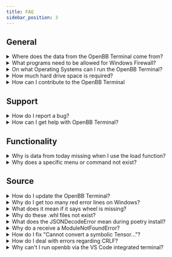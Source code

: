 ```yaml
---
title: FAQ
sidebar_position: 3
---
```


## General

<details><summary>Where does the data from the OpenBB Terminal come from?</summary>
<p>

The OpenBB platform does not provide any data itself as the platform is a data aggregator that connects to
almost a hundred different data providers and APIs to access the data.

</p>
</details>

<details><summary>What programs need to be allowed for Windows Firewall?</summary>
<p>

When issues arise regarding Windows Firewall, please allow the following applications through (if not already):

- BranchCache
- Hyper-V
- VcXsrv
- Windows Terminal

From the Windows Security menu, click on the Firewall & Network Protection tab, then click on "Allow an app through firewall". If the applications below are not allowed to communicate through Windows Defender Firewall, change the settings to allow.

</p>
</details>

<details><summary>On what Operating Systems can I run the OpenBB Terminal?</summary>
<p>

The OpenBB Terminal is compatible with Windows, Mac Os and Linux. Check the
[installation guide](/terminal/quickstart/installation) and [requirements outline](/terminal/quickstart/requirements) for more details.

</p>
</details>

<details><summary>How much hard drive space is required?</summary>
<p>

An installation will use approximately 2GB of space.

</p>
</details>

<details><summary>How can I contribute to the OpenBB Terminal</summary>
<p>

There are three main ways of contributing to this project.

**BECOME A CONTRIBUTOR**

1. Fork the [Project](https://github.com/OpenBB-finance/OpenBBTerminal)
2. Create your Feature Branch (`git checkout -b feature/AmazingFeature`)
3. Install the pre-commit hooks by running: `pre-commit install`
      Any time you commit a change, linters will be run automatically. On changes, you will have to re-commit
4. Commit your Changes (`git commit -m 'Add some AmazingFeature'`)
5. Push to your Branch (`git push origin feature/AmazingFeature`)
6. Open a Pull Request

You can read more details about adding a feature in our [CONTRIBUTING GUIDELINES](https://github.com/OpenBB-finance/OpenBBTerminal/blob/main/CONTRIBUTING.md).

**RAISE AN ISSUE OR REQUEST A FEATURE**

- Raise an issue by opening a [bug ticket](https://github.com/OpenBB-finance/OpenBBTerminal/issues).
- Request a new  feature through a [feature request ticket](https://github.com/OpenBB-finance/OpenBBTerminal/issues).

</p>
</details>

## Support

<details><summary>How do I report a bug?</summary>
<p>

First, search the open issues for another report. If one already exists, attach any relevant information and screenshots as a comment. If one does not exist, start one with this [link](https://github.com/OpenBB-finance/OpenBBTerminal/issues/new?assignees=&labels=type%3Abug&template=bug_report.md&title=%5BBug%5D)

</p>
</details>

<details><summary>How can I get help with OpenBB Terminal?</summary>
<p>

You can get help with OpenBB SDK by joining our [Discord server](https://openbb.co/discord) or contact us in our support form [here](https://openbb.co/support).

</p>
</details>

## Functionality

<details><summary>Why is data from today missing when I use the load function?</summary>
<p>

By default, the load function requests end-of-day daily data and is not included until the EOD summary has been published. The current day's data is considered intraday and is loaded when the `interval` argument is present.

</p>
</details>

<details><summary>Why does a specific menu or command not exist?</summary>
<p>

It could be that you are running an outdated version in which the menu or command is not yet available. Please check use the [installation guide](https://docs.openbb.co/terminal/quickstart/installation) to download the most recent release.

Do note that it is also possible that the menu or command is removed. If this is undesirable, please reach out to us [here](https://openbb.co/support).

</p>
</details>

## Source

<details><summary>How do I update the OpenBB Terminal?</summary>
<p>

The terminal is constantly being updated with new features and bug fixes, hence, for your terminal to be update, you can use `git pull` to get the latest changes:

```bash
git pull
```

If this fails due to the fact that you had modified some python files, and there's a conflict with the updates, you can use:

```bash
git stash
```

Then, re-run `poetry install` to get any new dependencies. Once installation is finished, you're ready to use the OpenBB Terminal again. If you `stashed` your changes previously, you can un-stash them with:

```bash
git stash pop
```

**NOTE:** When you close the terminal and re-open it, the only command you need to re-call is `conda activate obb`
before you call `openbb` again.

</p>
</details>

<details><summary>Why do I get too many red error lines on Windows?</summary>
<p>


If you are on Windows and your terminal has too many red error lines, it is likely that this is the issue. Go to this page and install the 2019 Build Tools (not the latest) found [here](https://answers.microsoft.com/en-us/windows/forum/windows_other-windows_install/microsoft-visual-c-140/6f0726e2-6c32-4719-9fe5-aa68b5ad8e6d)

</p>
</details>

<details><summary>What does it mean if it says wheel is missing?</summary>
<p>

If you receive any notifications regarding `wheel` missing, this could be due to this dependency missing.

`conda install -c conda-forge wheel` or `pip install wheel`

</p>
</details>

<details><summary>Why do these .whl files not exist?</summary>
<p>

If you get errors about .whl files not existing (usually on Windows) you have to reinitialize the following folder.
Just removing the 'artifacts' folder could also be enough:

| Platform | Location                        |
| -------- | ------------------------------- |
| Linux    | "~/.cache/pypoetry"             |
| Mac      | "~/Library/Caches/pypoetry"     |
| Windows  | "%localappdata%/pypoetry/cache" |

When you try to add a package to Poetry it is possible that it causes a similar issue. Here you can remove the
'artifacts' folder again to reinitialize Poetry.

If you run into trouble with Poetry, and the advice above did not help, your best bet is to try

1. `poetry update --lock`

2. `conda deactivate` -> `conda activate obb`, then try again

3. Track down the offensive package and purge it from your anaconda `<environment_name>` folder, then try again
   (removing through conda can sometimes leave locks behind)

   | Platform  | Location                                     |
   | --------- | -------------------------------------------- |
   | Linux/Mac | "~/anaconda3/envs" or "~/opt/anaconda3/envs" |
   | Windows   | "%userprofile%/anaconda3/envs"               |

4. Completely nuke your conda environment folder and make a new environment from scratch

5. Reboot your computer and try again

6. Submit a ticket on GitHub

</p>
</details>

<details><summary>What does the JSONDecodeError mean during poetry install?</summary>
<p>

Sometimes poetry can throw a `JSONDecodeError` on random packages while running `poetry install`. This can be observed on macOS 10.14+ running python 3.8+. This is because of the use of an experimental installer that can be switched off to avoid the mentioned error. Run the code below as advised [here](https://github.com/python-poetry/poetry/issues/4210) and it should fix the installation process.

```bash
poetry config experimental.new-installer false
```

</p>
</details>

<details><summary>Why do a receive a ModuleNotFoundError?</summary>
<p>

In the case when you run into an error of the form `ModuleNotFoundError: No module named '_______'` before you start installing these modules that have not been found please check that you have most followed the recommended installation instructions.
These errors often can occur when you have not activated the virtual environment where you have installed the terminal, or you have not used the `poetry install` command to install the dependencies.

In case you wish to proceed with an alternative way to install the terminal feel free to install the missing packages via pip. For example if you get the error that `yfinance` is not found, you would run `pip install yfinance`

</p>
</details>

<details><summary>How do I fix "Cannot convert a symbolic Tensor..."?</summary>
<p>

If you run into issues installing or `Cannot convert a symbolic Tensor...` at runtime, try this:

```bash
poetry install
poetry install -E prediction
```

_Commands that may help you in case of an error:_

- `python -m pip install --upgrade pip`
- `poetry update --lock`
- `poetry install`

</p>
</details>

<details><summary>How do I deal with errors regarding CRLF?</summary>
<p>

When trying to commit code changes, pylint will prevent you from doing so if your line break settings are set to
CRLF (default for Windows).
This is because the entire package uses LF (default for Linux/Mac), and it is therefore
important that you change this setting to LF _before_ you make any changes to the code.

It is possible that CRLF automatically turns back on, you can correct this with:

```bash
git config --global core.autocrlf false
```

In case you already made coding adjustments, you have to reset your cache, and the changes you made to the code with
the following:

```bash
git rm --cached -r .
git reset --hard
```

</p>
</details>

<details><summary>Why can't I run openbb via the VS Code integrated terminal?</summary>
<p>

This occurs when VS Code terminal python version/path is different from the terminal version.

To fix it add this to vscode JSON settings ([ref](https://stackoverflow.com/questions/54582361/vscode-terminal-shows-incorrect-python-version-and-path-launching-terminal-from)):

```bash
    "terminal.integrated.inheritEnv": false,
```

</p>
</details>